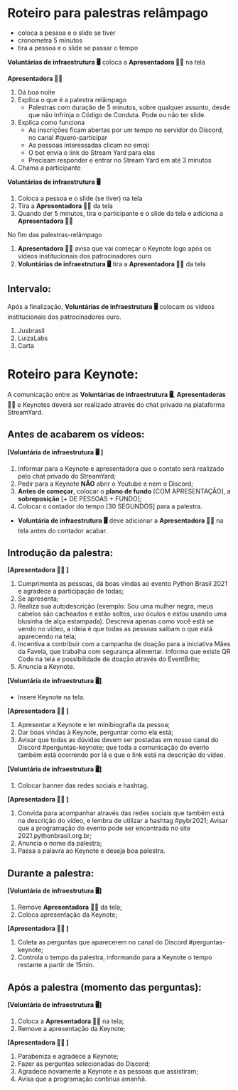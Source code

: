 # Roteiro para palestras relâmpago

- coloca a pessoa e o slide se tiver
- cronometra 5 minutos
- tira a pessoa e o slide se passar o tempo

**Voluntárias de infraestrutura :desktop_computer:** coloca a **Apresentadora :woman_juggling:** na tela

**Apresentadora :woman_juggling:**
1. Dá boa noite
2. Explica o que é a palestra relâmpago
    - Palestras com duração de 5 minutos, sobre qualquer assunto, desde que não infrinja o Código de Conduta. Pode ou não ter slide.
3. Explica como funciona
    - As inscrições ficam abertas por um tempo no servidor do Discord, no canal #quero-participar
    - As pessoas interessadas clicam no emoji
    - O bot envia o link do Stream Yard para elas
    - Precisam responder e entrar no Stream Yard em até 3 minutos
4. Chama a participante


**Voluntárias de infraestrutura :desktop_computer:**

1. Coloca a pessoa e o slide (se tiver) na tela
2. Tira a **Apresentadora :woman_juggling:** da tela
3. Quando der 5 minutos, tira o participante e o slide da tela e adiciona a **Apresentadora :woman_juggling:**

No fim das palestras-relâmpago
1. **Apresentadora :woman_juggling:** avisa que vai começar o Keynote logo após os vídeos institucionais dos patrocinadores ouro
2. **Voluntárias de infraestrutura :desktop_computer:** tira a **Apresentadora :woman_juggling:** da tela

## Intervalo:
Após a finalização, **Voluntárias de infraestrutura :desktop_computer:** colocam os vídeos institucionais dos patrocinadores ouro.
1. Jusbrasil
2. LuizaLabs
3. Carta

# Roteiro para Keynote:


A comunicação entre as **Voluntárias de infraestrutura :desktop_computer:**, **Apresentadoras :woman_juggling:** e Keynotes deverá ser realizado através do chat privado na plataforma StreamYard.

## Antes de acabarem os vídeos:

**[Voluntária de infraestrutura :desktop_computer: ]**

1. Informar para a Keynote e apresentadora que o contato será realizado pelo chat privado do StreamYard;
2. Pedir para a Keynote **NÃO** abrir o Youtube e nem o Discord;
3. **Antes de começar**, colocar o **plano de fundo** [COM APRESENTAÇÃO], a **sobreposição** [+ DE PESSOAS + FUNDO];
4. Colocar o contador do tempo [30 SEGUNDOS] para a palestra.

- **Voluntária de infraestrutura :desktop_computer:** deve adicionar a **Apresentadora :woman_juggling:** na tela antes do contador acabar.


## Introdução da palestra:

**[Apresentadora :woman_juggling: ]**
1. Cumprimenta as pessoas, dá boas vindas ao evento Python Brasil 2021 e agradece a participação de todas;
2. Se apresenta;
3. Realiza sua autodescrição (exemplo: Sou uma mulher negra, meus cabelos são cacheados e estão soltos, uso óculos e estou usando uma blusinha de alça estampada). Descreva apenas como você está se vendo no vídeo, a ideia é que todas as pessoas saibam o que está aparecendo na tela;
4. Incentiva a contribuir com a campanha de doação para a iniciativa Mães da Favela, que trabalha com segurança alimentar. Informa que existe QR Code na tela e possibilidade de doação através do EventBrite;
5. Anuncia a Keynote.

**[Voluntária de infraestrutura :desktop_computer:]**

- Insere Keynote na tela.

**[Apresentadora :woman_juggling: ]**

1. Apresentar a Keynote e ler minibiografia da pessoa;
2. Dar boas vindas à Keynote, perguntar como ela está;
3. Avisar que todas as dúvidas devem ser postadas em nosso canal do Discord #perguntas-keynote; que toda a comunicação do evento também está ocorrendo por lá e que o link está na descrição do vídeo.

**[Voluntária de infraestrutura :desktop_computer:]**
1. Colocar banner das redes sociais e hashtag.

**[Apresentadora :woman_juggling: ]**
1. Convida para acompanhar através das redes sociais que também está na descrição do vídeo, e lembra de utilizar a hashtag #pybr2021;
Avisar que a programação do evento pode ser encontrada no site 2021.pythonbrasil.org.br;
2. Anuncia o nome da palestra;
3. Passa a palavra ao Keynote e deseja boa palestra.

## Durante a palestra:

**[Voluntária de infraestrutura :desktop_computer:]**
1. Remove **Apresentadora** :woman_juggling: da tela;
2. Coloca apresentação da Keynote;

**[Apresentadora :woman_juggling: ]**
1. Coleta as perguntas que aparecerem no canal do Discord #perguntas-keynote;
2. Controla o tempo da palestra, informando para a Keynote o tempo restante a partir de 15min.

## Após a palestra (momento das perguntas):

**[Voluntária de infraestrutura :desktop_computer:]**
1. Coloca a **Apresentadora :woman_juggling:** na tela; 
2. Remove a apresentação da Keynote;


**[Apresentadora :woman_juggling: ]**
1. Parabeniza e agradece a Keynote; 
2. Fazer as perguntas selecionadas do Discord;
3. Agradece novamente a Keynote e as pessoas que assistiram; 
4. Avisa que a programação continua amanhã.
   

